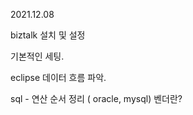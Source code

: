2021.12.08

biztalk 설치 및 설정

기본적인 세팅.

eclipse 데이터 흐름 파악.

sql - 연산 순서 정리 ( oracle, mysql)  벤더란?



